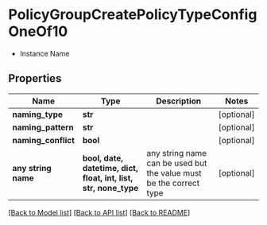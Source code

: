 # PolicyGroupCreatePolicyTypeConfigOneOf10

- Instance Name 

## Properties
Name | Type | Description | Notes
------------ | ------------- | ------------- | -------------
**naming_type** | **str** |  | [optional] 
**naming_pattern** | **str** |  | [optional] 
**naming_conflict** | **bool** |  | [optional] 
**any string name** | **bool, date, datetime, dict, float, int, list, str, none_type** | any string name can be used but the value must be the correct type | [optional]

[[Back to Model list]](../README.md#documentation-for-models) [[Back to API list]](../README.md#documentation-for-api-endpoints) [[Back to README]](../README.md)


